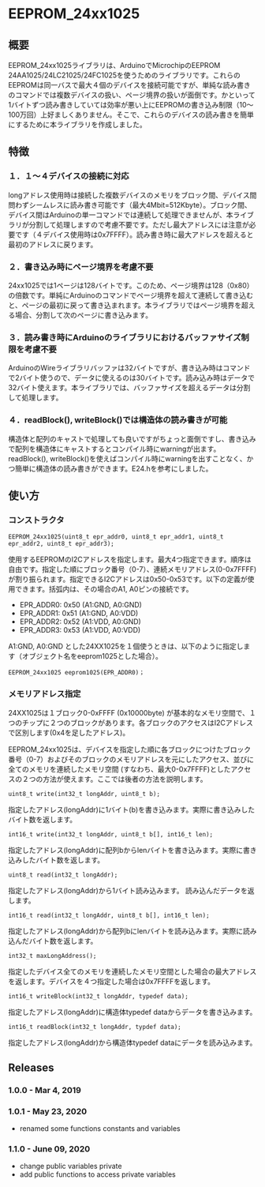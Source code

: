 # EEPROM_24xx1025

## 概要
EEPROM_24xx1025ライブラリは、ArduinoでMicrochipのEEPROM 24AA1025/24LC21025/24FC1025を使うためのライブラリです。これらのEEPROMは同一バスで最大４個のデバイスを接続可能ですが、単純な読み書きのコマンドでは複数デバイスの扱い、ページ境界の扱いが面倒です。かといって1バイトずつ読み書きしていては効率が悪い上にEEPROMの書き込み制限（10～100万回）上好ましくありません。そこで、これらのデバイスの読み書きを簡単にするために本ライブラリを作成しました。

## 特徴

### １．１～４デバイスの接続に対応
longアドレス使用時は接続した複数デバイスのメモリをブロック間、デバイス間問わずシームレスに読み書き可能です（最大4Mbit=512Kbyte）。ブロック間、デバイス間はArduinoの単一コマンドでは連続して処理できませんが、本ライブラリが分割して処理しますので考慮不要です。ただし最大アドレスには注意が必要です（４デバイス使用時は0x7FFFF）。読み書き時に最大アドレスを超えると最初のアドレスに戻ります。

### ２．書き込み時にページ境界を考慮不要
24xx1025では1ページは128バイトです。このため、ページ境界は128（0x80）の倍数です。単純にArduinoのコマンドでページ境界を超えて連続して書き込むと、ページの最初に戻って書き込まれます。本ライブラリではページ境界を超える場合、分割して次のページに書き込みます。

### ３．読み書き時にArduinoのライブラリにおけるバッファサイズ制限を考慮不要
ArduinoのWireライブラリバッファは32バイトですが、書き込み時はコマンドで2バイト使うので、データに使えるのは30バイトです。読み込み時はデータで32バイト使えます。本ライブラリでは、バッファサイズを超えるデータは分割して処理します。

### ４．readBlock(), writeBlock()では構造体の読み書きが可能
構造体と配列のキャストで処理しても良いですがちょっと面倒ですし、書き込みで配列を構造体にキャストするとコンパイル時にwarningが出ます。readBlock(), writeBlock()を使えばコンパイル時にwarningを出すことなく、かつ簡単に構造体の読み書きができます。E24.hを参考にしました。

## 使い方

### コンストラクタ
```
EEPROM_24xx1025(uint8_t epr_addr0, uint8_t epr_addr1, uint8_t epr_addr2, uint8_t epr_addr3);
```
使用するEEPROMのI2Cアドレスを指定します。最大4つ指定できます。順序は自由です。指定した順にブロック番号（0\-7）、連続メモリアドレス(0\-0x7FFFF)が割り振られます。指定できるI2Cアドレスは0x50-0x53です。以下の定義が使用できます。括弧内は、その場合のA1, A0ピンの接続です。

* EPR_ADDR0: 0x50 (A1:GND, A0:GND)
* EPR_ADDR1: 0x51 (A1:GND, A0:VDD)
* EPR_ADDR2: 0x52 (A1:VDD, A0:GND)
* EPR_ADDR3: 0x53 (A1:VDD, A0:VDD)

A1:GND, A0:GND とした24XX1025を１個使うときは、以下のように指定します（オブジェクト名をeeprom1025とした場合）。
```
EEPROM_24xx1025 eeprom1025(EPR_ADDR0)；
```

### メモリアドレス指定
24XX1025は１ブロック0-0xFFFF (0x10000byte) が基本的なメモリ空間で、１つのチップに２つのブロックがあります。各ブロックのアクセスはI2Cアドレスで区別します(0x4を足したアドレス)。

EEPROM_24xx1025は、デバイスを指定した順に各ブロックにつけたブロック番号（0-7）およびそのブロックのメモリアドレスを元にしたアクセス、並びに全てのメモリを連続したメモリ空間 (すなわち、最大0-0x7FFFF)としたアクセスの２つの方法が使えます。ここでは後者の方法を説明します。
```
uint8_t write(int32_t longAddr, uint8_t b);
```
指定したアドレス(longAddr)に1バイト(b)を書き込みます。実際に書き込みしたバイト数を返します。
```
int16_t write(int32_t longAddr, uint8_t b[], int16_t len);
```
指定したアドレス(longAddr)に配列bからlenバイトを書き込みます。実際に書き込みしたバイト数を返します。
```
uint8_t read(int32_t longAddr);
```
指定したアドレス(longAddr)から1バイト読み込みます。
読み込んだデータを返します。
```
int16_t read(int32_t longAddr, uint8_t b[], int16_t len);
```
指定したアドレス(longAddr)から配列bにlenバイトを読み込みます。実際に読み込んだバイト数を返します。
```
int32_t maxLongAddress();
```
指定したデバイス全てのメモリを連続したメモリ空間とした場合の最大アドレスを返します。デバイスを４つ指定した場合は0x7FFFFを返します。
```
int16_t writeBlock(int32_t longAddr, typedef data);
```
指定したアドレス(longAddr)に構造体typedef dataからデータを書き込みます。
```
int16_t readBlock(int32_t longAddr, typdef data);
```
指定したアドレス(longAddr)から構造体typedef dataにデータを読み込みます。

## Releases

### 1.0.0 - Mar  4, 2019

### 1.0.1 - May 23, 2020
* renamed some functions constants and variables

### 1.1.0 - June 09, 2020
* change public variables private
* add public functions to access private variables

